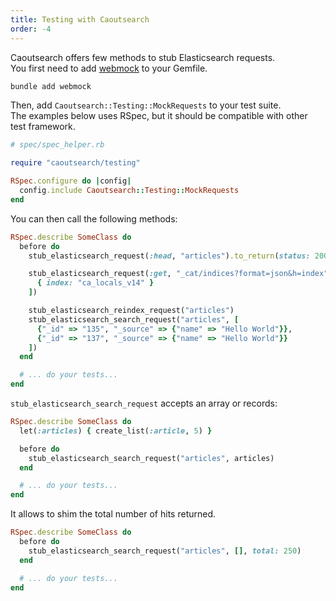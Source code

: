 ```yaml
---
title: Testing with Caoutsearch
order: -4
---
```


Caoutsearch offers few methods to stub Elasticsearch requests.  
You first need to add [webmock](https://github.com/bblimke/webmock) to your Gemfile.

```bash
bundle add webmock
```

Then, add `Caoutsearch::Testing::MockRequests` to your test suite.  
The examples below uses RSpec, but it should be compatible with other test framework.

```ruby
# spec/spec_helper.rb

require "caoutsearch/testing"

RSpec.configure do |config|
  config.include Caoutsearch::Testing::MockRequests
end
```

You can then call the following methods:

```ruby
RSpec.describe SomeClass do
  before do
    stub_elasticsearch_request(:head, "articles").to_return(status: 200)

    stub_elasticsearch_request(:get, "_cat/indices?format=json&h=index").to_return_json, [
      { index: "ca_locals_v14" }
    ])

    stub_elasticsearch_reindex_request("articles")
    stub_elasticsearch_search_request("articles", [
      {"_id" => "135", "_source" => {"name" => "Hello World"}},
      {"_id" => "137", "_source" => {"name" => "Hello World"}}
    ])
  end

  # ... do your tests...
end
```

`stub_elasticsearch_search_request` accepts an array or records:

```ruby
RSpec.describe SomeClass do
  let(:articles) { create_list(:article, 5) }

  before do
    stub_elasticsearch_search_request("articles", articles)
  end

  # ... do your tests...
end
```

It allows to shim the total number of hits returned.

```ruby
RSpec.describe SomeClass do
  before do
    stub_elasticsearch_search_request("articles", [], total: 250)
  end

  # ... do your tests...
end
```